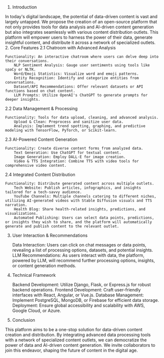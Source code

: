 1. Introduction

In today's digital landscape, the potential of data-driven content is vast and largely untapped. We propose the creation of an open-source platform that not only provides tools for data analysis and AI-driven content generation but also integrates seamlessly with various content distribution outlets. This platform will empower users to harness the power of their data, generate insightful content, and distribute it across a network of specialized outlets.
2. Core Features
2.1 Chatroom with Advanced Analysis

    Functionality: An interactive chatroom where users can delve deep into their conversations.
        NLP Sentiment Analysis: Gauge user sentiments using tools like spaCy or NLTK.
        Word/Emoji Statistics: Visualize word and emoji patterns.
        Entity Recognition: Identify and categorize entities from conversations.
        Dataset/API Recommendations: Offer relevant datasets or API functions based on chat content.
        LLM Prompts: Utilize OpenAI's ChatGPT to generate prompts for deeper insights.

2.2 Data Management & Processing

    Functionality: Tools for data upload, cleaning, and advanced analysis.
        Upload & Clean: Preprocess and sanitize user data.
        Analysis: Implement trend spotting, graphing, and predictive modeling with TensorFlow, PyTorch, or Scikit-learn.

2.3 AI-Powered Content Generation

    Functionality: Create diverse content forms from analyzed data.
        Text Generation: Use ChatGPT for textual content.
        Image Generation: Employ DALL·E for image creation.
        Video & TTS Integration: Combine TTS with video tools for comprehensive video content.

2.4 Integrated Content Distribution

    Functionality: Distribute generated content across multiple outlets.
        Tech Website: Publish articles, infographics, and insights tailored for a tech-savvy audience.
        YouTube Channels: Multiple channels catering to different niches, utilizing AI-generated videos with Stable Diffusion visuals and TTS narration.
        Health Blog: Share health-related insights, predictions, and visualizations.
        Automated Publishing: Users can select data points, predictions, or insights they wish to share, and the platform will automatically generate and publish content to the relevant outlet.

3. User Interaction & Recommendations

    Data Interaction: Users can click on chat messages or data points, revealing a list of processing options, datasets, and potential insights.
    LLM Recommendations: As users interact with data, the platform, powered by LLM, will recommend further processing options, insights, or content generation methods.

4. Technical Framework

    Backend Development: Utilize Django, Flask, or Express.js for robust backend operations.
    Frontend Development: Craft user-friendly interfaces with React, Angular, or Vue.js.
    Database Management: Implement PostgreSQL, MongoDB, or Firebase for efficient data storage.
    Deployment: Ensure global accessibility and scalability with AWS, Google Cloud, or Azure.

5. Conclusion

This platform aims to be a one-stop solution for data-driven content creation and distribution. By integrating advanced data processing tools with a network of specialized content outlets, we can democratize the power of data and AI-driven content generation. We invite collaborators to join this endeavor, shaping the future of content in the digital age.

